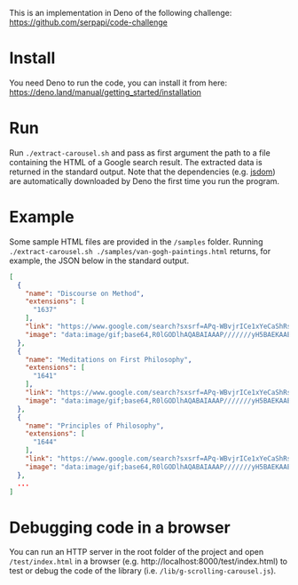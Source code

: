 This is an implementation in Deno of the following challenge:
https://github.com/serpapi/code-challenge

# Install

You need Deno to run the code, you can install it from here:
https://deno.land/manual/getting_started/installation

# Run

Run `./extract-carousel.sh` and pass as first argument the path to a file
containing the HTML of a Google search result. The extracted data is returned in
the standard output. Note that the dependencies (e.g.
[jsdom](https://github.com/jsdom/jsdom)) are automatically downloaded by Deno
the first time you run the program.

# Example

Some sample HTML files are provided in the `/samples` folder. Running
`./extract-carousel.sh ./samples/van-gogh-paintings.html` returns, for example,
the JSON below in the standard output.

```json
[
  {
    "name": "Discourse on Method",
    "extensions": [
      "1637"
    ],
    "link": "https://www.google.com/search?sxsrf=APq-WBvjrICe1xYeCaShRsQcYNudWzQcMg:1647145208200&q=Discourse+on+Method&stick=H4sIAAAAAAAAAONgFuLQz9U3MEsuzlbiBLEMLQzM07SkspOt9JPy87P1E0tLMvKLrEDsYoX8vJzKR4wPGLkFXv64Jyx1jXHSmpPXGM8zcuFRL6TDxeaaV5JZUinEI8XFBbfOSISLVz9d39Awq6AwvszIJFlg8a9pjErVRhm7Lk07x5YkqCfIwOAmE-ogZST4JWij4frF7-y1hLjYPYt98pMTcwQ7Gvi2Nb1da68lzMURkliRn5efWynotFrTv-R1lb2SIufTSP4GE-U39oJf9v27__KKmYMEiwKDBoPhI0tWh_VTGA9oMRxgZGrat-IQGwcHowCDERMHgxWTBlMVEwcTzyJWYZfM4uT80qLiVKAnFHxTgZ5KmcDGCAA_NHBPMAEAAA&sa=X&ved=2ahUKEwiawpyInsL2AhVLyYUKHUZKAWIQ-BZ6BAgTEA4",
    "image": "data:image/gif;base64,R0lGODlhAQABAIAAAP///////yH5BAEKAAEALAAAAAABAAEAAAICTAEAOw=="
  },
  {
    "name": "Meditations on First Philosophy",
    "extensions": [
      "1641"
    ],
    "link": "https://www.google.com/search?sxsrf=APq-WBvjrICe1xYeCaShRsQcYNudWzQcMg:1647145208200&q=Meditations+on+First+Philosophy&stick=H4sIAAAAAAAAAONgFuLQz9U3MEsuzlbiBLEMK5PSi7SkspOt9JPy87P1E0tLMvKLrEDsYoX8vJzKR4wPGLkFXv64Jyx1jXHSmpPXGM8zcuFRL6TDxeaaV5JZUinEI8XFBbfOSISLVz9d39Awq6AwvszIJFlg8a9pjErVRhm7Lk07x5YkqCfIwOAmE-ogZST4JWij4frF7-y1hLjYPYt98pMTcwQ7Gvi2Nb1da68lzMURkliRn5efWynotFrTv-R1lb2SIufTSP4GE-U39oJf9v27__KKmYMEiwKDBoPhI0tWh_VTGA9oMRxgZGrat-IQGwcHowCDERMHgxWTBlMVEwcTzyJWed_UlMySxJLM_DyQNxTcMouKSxQCMjJz8ovzCzIqJ7AxAgDI6o3sPAEAAA&sa=X&ved=2ahUKEwiawpyInsL2AhVLyYUKHUZKAWIQ-BZ6BAgTEBE",
    "image": "data:image/gif;base64,R0lGODlhAQABAIAAAP///////yH5BAEKAAEALAAAAAABAAEAAAICTAEAOw=="
  },
  {
    "name": "Principles of Philosophy",
    "extensions": [
      "1644"
    ],
    "link": "https://www.google.com/search?sxsrf=APq-WBvjrICe1xYeCaShRsQcYNudWzQcMg:1647145208200&q=Principles+of+Philosophy&stick=H4sIAAAAAAAAAONgFuLQz9U3MEsuzlbiBLGSzSrzkrSkspOt9JPy87P1E0tLMvKLrEDsYoX8vJzKR4wPGLkFXv64Jyx1jXHSmpPXGM8zcuFRL6TDxeaaV5JZUinEI8XFBbfOSISLVz9d39Awq6AwvszIJFlg8a9pjErVRhm7Lk07x5YkqCfIwOAmE-ogZST4JWij4frF7-y1hLjYPYt98pMTcwQ7Gvi2Nb1da68lzMURkliRn5efWynotFrTv-R1lb2SIufTSP4GE-U39oJf9v27__KKmYMEiwKDBoPhI0tWh_VTGA9oMRxgZGrat-IQGwcHowCDERMHgxWTBlMVEwcTzyJWiYCizLzkzIKcVKAv0hQCMjJz8ovzCzIqJ7AxAgAl6hq5NQEAAA&sa=X&ved=2ahUKEwiawpyInsL2AhVLyYUKHUZKAWIQ-BZ6BAgTEBQ",
    "image": "data:image/gif;base64,R0lGODlhAQABAIAAAP///////yH5BAEKAAEALAAAAAABAAEAAAICTAEAOw=="
  },
  ...
]
```

# Debugging code in a browser

You can run an HTTP server in the root folder of the project and open
`/test/index.html` in a browser (e.g. http://localhost:8000/test/index.html) to
test or debug the code of the library (i.e. `/lib/g-scrolling-carousel.js`).
